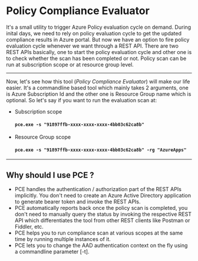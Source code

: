 # Policy Compliance Evaluator
It's a small utility to trigger Azure Policy evaluation cycle on demand. During inital days, we need to rely on policy evaluation cycle to get the updated compliance results in Azure portal. But now we have an option to fire policy evaluation cycle whenever we want through a REST API. There are two REST APIs basically, one to start the policy evaluation cycle and other one is to check whether the scan has been completed or not. Policy scan can be run at subscription scope or at resource group level.

------------

Now, let's see how this tool (*Policy Compliance Evaluator*) will make our life easier. It's a commandline based tool which mainly takes 2 arguments, one is Azure Subscription Id and the other one is Resource Group name which is optional. So let's say if you want to run the evaluation scan at:

- Subscription scope

  #### `pce.exe -s "91897ffb-xxxx-xxxx-xxxx-4bb03c62ca8b"`

- Resource Group scope

  #### `pce.exe -s "91897ffb-xxxx-xxxx-xxxx-4bb03c62ca8b" -rg "AzureApps"`

------------

Why should I use PCE ?
----------------------

- PCE handles the authentication / authorization part of the REST APIs implicitly. You don't need to create an Azure Active Directory application to generate bearer token and invoke the REST APIs.
- PCE automatically reports back once the policy scan is completed, you don't need to manually query the status by invoking the respective REST API which differentiates the tool from other REST clients like Postman or Fiddler, etc.
- PCE helps you to run compliance scan at various scopes at the same time by running multiple instances of it.
- PCE lets you to change the AAD authentication context on the fly using a commandline parameter [-t].
